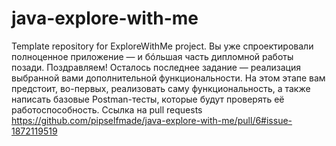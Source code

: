 # java-explore-with-me
Template repository for ExploreWithMe project.
Вы уже спроектировали полноценное приложение — и бóльшая часть дипломной работы позади. Поздравляем!
Осталось последнее задание — реализация выбранной вами дополнительной функциональности. На этом этапе вам предстоит, во-первых, реализовать саму функциональность, а также написать базовые Postman-тесты, которые будут проверять её работоспособность.
Cсылка на pull requests https://github.com/pipselfmade/java-explore-with-me/pull/6#issue-1872119519
